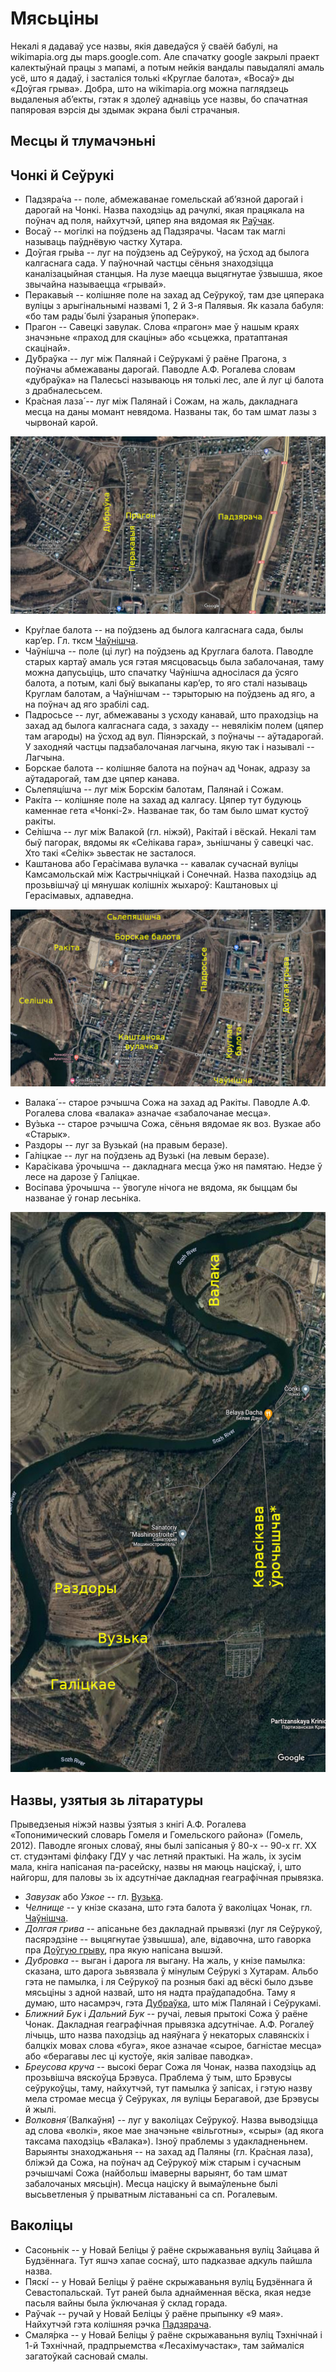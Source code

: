 # Мясьціны

Некалі я дадаваў усе назвы, якія даведаўся ў сваёй бабулі, на wikimapia.org ды maps.google.com. Але спачатку google закрылі праект калектыўнай працы з мапамі, а потым нейкія вандалы павыдалялі амаль усё, што я дадаў, і засталіся толькі «Круглае балота», «Восаў» ды «Доўгая грыва». Добра, што на wikimapia.org можна паглядзець выдаленыя аб’екты, гэтак я здолеў аднавіць усе назвы, бо спачатная папяровая вэрсія ды здымак экрана былі страчаныя.

## Месцы й тлумачэньні

## Чонкі й Сеўрукі

- <a id="padziaracza">Падзяра́ча</a> -- поле, абмежаванае гомельскай аб’язной дарогай і дарогай на Чонкі. Назва паходзіць ад рачулкі, якая працякала на поўнач ад поля, найхутчэй, цяпер яна вядомая як [Раўчак](#rauczak).
- Восаў -- могілкі на поўдзень ад Падзярачы. Часам так маглі называць паўднёвую частку Хутара.
- <a id="hryva">Доўгая гры́ва</a> -- луг на поўдзень ад Сеўрукоў, на ўсход ад былога калгаснага сада. У паўночнай частцы сёньня знаходзіцца каналізацыйная станцыя. На лузе маецца выцягнутае ўзвышша, якое звычайна называецца «грывай».
- Перакавы́я -- колішняе поле на захад ад Сеўрукоў, там дзе цяперака вуліцы з арыгінальнымі назвамі 1, 2 й 3-я Палявыя. Як казала бабуля: «бо там рады́ былі ўзараныя ўпоперак».
- Прагон -- Савецкі завулак. Слова «прагон» мае ў нашым краях значэньне «праход для скаціны» або «сьцежка, пратаптаная скацінай».
- <a id="dubrauka">Ду́браўка</a> -- луг між Палянай і Сеўрукамі ў раёне Прагона, з поўначы абмежаваны дарогай. Паводле А.Ф. Рогалева словам «дубраўка» на Палесьсі называюць ня толькі лес, але й луг ці балота з драбналесьсем.
- Кра́сная лаза́ -- луг між Палянай і Сожам, на жаль, дакладнага месца на даны момант невядома. Названы так, бо там шмат лазы з чырвонай карой.

![Сеўрукоўскія мясьціны на мапе](img/sieuruki.jpg)

- Кру́глае балота -- на поўдзень ад былога калгаснага сада, былы кар’ер. Гл. тксм [Чаўнішча](#czauniszcza).
- <a id="czauniszcza">Чаўні́шча</a> -- поле (ці луг) на поўдзень ад Круглага балота. Паводле старых картаў амаль уся гэтая мясцовасьць была забалочаная, таму можна дапусьціць, што спачатку Чаўнішча адносілася да ўсяго балота, а потым, калі быў выкапаны кар’ер, то яго сталі называць Круглам балотам, а Чаўнішчам -- тэрыторыю на поўдзень ад яго, а на поўнач ад яго зрабілі сад.
- Падросьсе -- луг, абмежаваны з усходу канавай, што праходзіць на захад ад былога калгаснага сада, з захаду -- невялікім полем (цяпер там агароды) на ўсход ад вул. Піянэрскай, з поўначы -- аўтадарогай. У заходняй частцы падзабалочаная лагчына, якую так і называлі -- Лагчына.
- Борскае балота -- колішняе балота на поўнач ад Чонак, адразу за аўтадарогай, там дзе цяпер канава.
- Сьлепяці́шча -- луг між Борскім балотам, Палянай і Сожам.
- Ракі́та -- колішняе поле на захад ад калгасу. Цяпер тут будуюць каменнае гета «Чонкі-2». Названае так, бо там было шмат кустоў ракіты.
- <a id="sieliszcza">Се́лішча</a> -- луг між Валакой (гл. ніжэй), Ракітай і вёскай. Некалі там быў пагорак, вядомы як «Се́лікава гара», зьнішчаны ў савецкі час. Хто такі «Се́лік» зьвестак не засталося.
- Каштанова або Гера́сімава вулачка -- кавалак сучаснай вуліцы Камсамольскай між Кастрычніцкай і Сонечнай. Назва паходзіць ад прозьвішчаў ці мянушак колішніх жыхароў: Каштановых ці Герасімавых, адпаведна.

![Чонкаўскія мясьціны на мапе](img/czonki.jpg)

- <a id="valaka">Валака́</a> -- старое рэчышча Сожа на захад ад Ракіты. Паводле А.Ф. Рогалева слова «валака» азначае «забалочанае месца».
- <a id="vuzka">Ву́зька</a> -- старое рэчышча Сожа, сёньня вядомае як воз. Вузкае або «Старык».
- <a id="razdory">Раздоры</a> -- луг за Вузькай (на правым беразе).
- Га́ліцкае -- луг на поўдзень ад Вузькі (на левым беразе).
- Кара́сікава ўрочышча -- дакладнага месца ўжо ня памятаю. Недзе ў лесе на дарозе ў Галіцкае.
- Восіпава ўрочышча -- ўвогуле нічога не вядома, як быццам бы названае ў гонар лесьніка.

![Іншыя мясьціны на мапе](img/meadows.jpg)

## Назвы, узятыя зь літаратуры

Прыведзеныя ніжэй назвы ўзятыя з кнігі А.Ф. Рогалева «Топонимический словарь Гомеля и Гомельского района» (Гомель, 2012). Паводле ягоных словаў, яны былі запісаныя ў 80-х -- 90-х гг. XX ст. студэнтамі філфаку ГДУ у час летняй практыкі. На жаль, іх зусім мала, кніга напісаная па-расейску, назвы ня маюць націскаў, і, што найгорш, для паловы зь іх адсутнічае дакладная геаграфічная прывязка.

- *Завузак* або *Узкое* -- гл. [Вузька](#vuzka).
- *Челнище* -- у кнізе сказана, што гэта балота ў ваколіцах Чонак, гл. [Чаўнішча](#czauniszcza).
- *Долгая грива* -- апісаньне без дакладнай прывязкі (луг ля Сеўрукоў, пасярэдзіне -- выцягнутае ўзвышша), але, відавочна, што гаворка пра [Доўгую грыву](#hryva), пра якую напісана вышэй.
- *Дубровка* -- выган і дарога ля выгану. На жаль, у кнізе памылка: сказана, што дарога зьвязвала ў мінулым Сеўрукі з Хутарам. Альбо гэта не памылка, і ля Сеўрукоў па розныя бакі ад вёскі было дзьве мясьціны з адной назвай, што ня надта праўдападобна. Таму я думаю, што насамрэч, гэта [Дубраўка](#dubrauka), што між Палянай і Сеўрукамі.
- *Ближний Бук* і *Дальний Бук* -- ручаі, левыя прытокі Сожа ў раёне Чонак. Дакладная геаграфічная прывязка адсутнічае. А.Ф. Рогалеў лічыць, што назва паходзіць ад наяўнага ў некаторых славянскіх і балцкіх мовах слова «буга», якое азначае «сырое, багністае месца» або «берагавы лес ці кустоўе, якія залівае паводка».
- *Бреусова круча* -- высокі бераг Сожа ля Чонак, назва паходзіць ад прозьвішча вяскоўца Брэвуса. Праблема ў тым, што Брэвусы сеўрукоўцы, таму, найхутчэй, тут памылка ў запісах, і гэтую назву мела стромае месца ў Сеўруках, ля вуліцы Берагавой, дзе Брэвусы й жылі.
- *Волковня́* (Валкаўня́) -- луг у ваколіцах Сеўрукоў. Назва выводзіцца ад слова «волкі», якое мае значэньне «вільготны», «сыры» (ад якога таксама паходзіць «Валака»). Ізноў праблемы з удакладненьнем. Варыянты знаходжаньня -- на захад ад Паляны (гл. Кра́сная лаза́), бліжэй да Сожа, на поўнач ад Сеўрукоў між старым і сучасным рэчышчамі Сожа (найбольш імаверны варыянт, бо там шмат забалочаных мясьцін). Месца націску й вымаўленьне былі высьветленыя ў прыватным ліставаньні са сп. Рогалевым.

## Ваколіцы

- Сасоньнік -- у Новай Беліцы ў раёне скрыжаваньня вуліц Зайцава й Будзённага. Тут яшчэ хапае соснаў, што падказвае адкуль пайшла назва.
- Пяскі́ -- у Новай Беліцы ў раёне скрыжаваньня вуліц Будзённага й Севастопальскай. Тут раней была аднайменная вёска, якая недзе пасьля вайны была ўключаная ў склад горада.
- <a id="rauczak">Раўча́к</a> -- ручай у Новай Беліцы ў раёне прыпынку «9 мая». Найхутчэй гэта колішняя рэчка [Падзярача](#padziaracza).
- Смаля́рка -- у Новай Беліцы ў раёне скрыжаваньня вуліц Тэхнічнай і 1-й Тэхнічнай, прадпрыемства «Лесахімучастак», там займаліся загатоўкай сасновай смалы.
